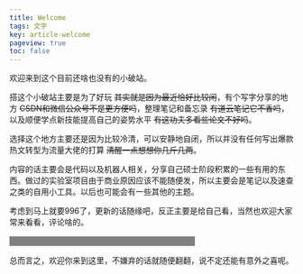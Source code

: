 ```yaml
---
title: Welcome
tags: 文字
key: article-welcome
pageview: true
toc: false      
---
```


<!--
 * @Date: 2020-04-21 08:06:52
 * @LastEditTime: 2020-10-15 21:28:41
 * @LastEditors: Li Xiang
 * @Description: 
 * @FilePath: /notlixiang.github.io/_posts/2020-10-1-welcome.md
-->

<style type="text/css">
	mark { 
        background-color:grey; 
        color:grey; 
    } 
</style>

欢迎来到这个目前还啥也没有的小破站。

搭这个小破站主要是为了好玩 <strike>其实就是因为最近恰好比较闲</strike>，有个写字分享的地方 <strike>CSDN和微信公众号不是更方便吗</strike>，整理笔记和备忘录 <strike>有道云笔记它不香吗</strike>，以及顺便学点新技能提高自己的姿势水平 <strike>有这功夫多看些论文不好吗</strike>。

<!-- <mark>心态大概就是朋友圈里某条东西很无聊所以专门屏蔽了熟人的感觉吧</mark> -->
选择这个地方主要还是因为比较冷清，可以安静地自闭，所以并没有任何写出爆款热文转型为流量大佬的打算 <strike>清醒一点想想你几斤几两</strike>。

内容的话主要会是代码以及机器人相关，分享自己硕士阶段积累的一些有用的东西。做过的实验室项目由于商业原因应该不能随便发，所以主要会是笔记以及速查之类的自用小工具。以后也可能会有一些其他的主题。

考虑到马上就要996了，更新的话随缘吧，反正主要是给自己看，当然也欢迎大家常来看看，评论啥的。

<mark>目测第一篇文章会是记录怎么用GitHub Pages搭博客</mark>

<!-- <mark>ubuntu 18 下chrome中有道云笔记在markdown编辑模式下的光标bug也不知道啥时候能解决</mark> -->

总而言之，欢迎你来到这里，不嫌弃的话就随便翻翻，说不定还能有意外之喜呢。


